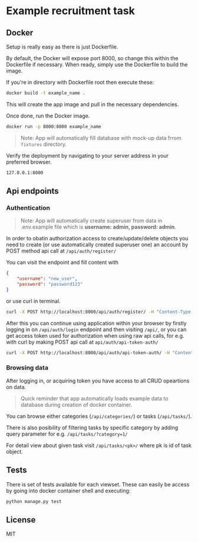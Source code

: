 # Example recruitment task
## Docker

Setup is really easy as there is just Dockerfile.

By default, the Docker will expose port 8000, so change this within the
Dockerfile if necessary. When ready, simply use the Dockerfile to
build the image.

If you're in directory with Dockerfile root then execute these:
```sh
docker build -t example_name .
```

This will create the app image and pull in the necessary dependencies.


Once done, run the Docker image.

```sh
docker run -p 8000:8000 example_name
```


> Note: App will automatically fill database with mock-up data frrom `fixtures` directory.

Verify the deployment by navigating to your server address in
your preferred browser.

```sh
127.0.0.1:8000
```


## Api endpoints

### Authentication
> Note: App will automatically create superuser from  data in .env.example file which is **username: admin, password: admin**.

In order to obatin authorization access to create/update/delete objects you need to create (or use automatically created superuser one) an account by POST method api call at `/api/auth/register/`

You can visit the endpoint and fill content with 
```json
{
    "username": "new_user",
    "password": "password123"
}
```
or use curl in terminal.
```sh
curl -X POST http://localhost:8000/api/auth/register/ -H "Content-Type: application/json" -d "{\"username\": \"new_user\", \"password\": \"password123\"}"

```

After this you can continue using application within your browser by firstly logging in on `/api/auth/login` endpoint and then visiting `/api/`, or you can get access token used for authorization when using raw api calls, for e.g. with curl by making POST api call at `api/auth/api-token-auth/`
```sh
curl -X POST http://localhost:8000/api/auth/api-token-auth/ -H "Content-Type: application/json" -d "{\"username\": \"your_username\", \"password\": \"your_password\"}"
```
### Browsing data
After logging in, or acquiring token you have access to all CRUD opeartions on data.
> Quick reminder that app automatically loads example data to database during creation of docker container.

You can browse either categories (`/api/categories/`) or tasks (`/api/tasks/`).

There is also posibility of filtering tasks by specific category by adding query parameter for e.g. `/api/tasks/?category=1/`

For detail view about given task visit `/api/tasks/<pk>/` where pk is id of task object.


## Tests
There is set of tests available for each viewset.
These can easily be access by going into docker container shell and executing:
```sh
python manage.py test
```

## License
MIT
